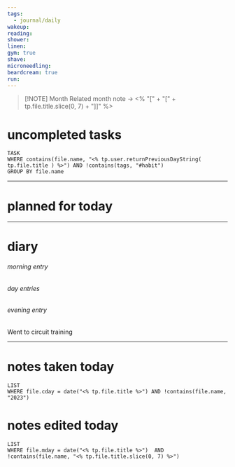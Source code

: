 ```yaml
---
tags:
  - journal/daily
wakeup: 
reading: 
shower: 
linen: 
gym: true
shave: 
microneedling: 
beardcream: true
run:
---
```


>[!NOTE] Month
>Related month note → <% "[" + "[" + tp.file.title.slice(0, 7) + "]]" %>

# uncompleted tasks
```dataview
TASK
WHERE contains(file.name, "<% tp.user.returnPreviousDayString( tp.file.title ) %>") AND !contains(tags, "#habit")
GROUP BY file.name
```
- - - 

# planned for today


- - - 
# diary
###### morning entry

###### day entries

###### evening entry
Went to circuit training

- - -

# notes taken today
```dataview
LIST
WHERE file.cday = date("<% tp.file.title %>") AND !contains(file.name, "2023")
```

# notes edited today
```dataview
LIST
WHERE file.mday = date("<% tp.file.title %>")  AND !contains(file.name, "<% tp.file.title.slice(0, 7) %>")
```